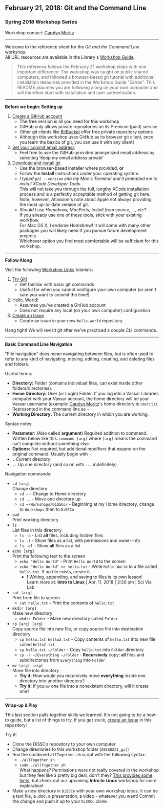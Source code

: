 ## February 21, 2018: Git and the Command Line
### Spring 2018 Workshop Series

Workshop contact: [Carolyn Moritz](mailto:cmoritz@vassar.edu "cmoritz@vassar.edu")

---

Welcome to the reference sheet for the *Git and the Command Line* workshop.  
All URL resources are available in the Library's [Workshop Guide](http://libguides.vassar.edu/git-cli).

> This reference follows the February 21 workshop steps with one important difference: The workshop was taught on public shared computers, and followed a browser-based git tutorial with additional installation resources provided in the Workshop Guide "Extras". This README assumes you are following along on your own computer and will therefore start with installation and user authentication.

---

**Before we begin: Setting up**

1. [Create a GitHub account](https://github.com/join?source=header-home)  
    * The free version is all you need for this workshop
    * GitHub only allows private repositories on its Premium (paid) service
    * Other git clients like [BitBucket](https://bitbucket.org/product/pricing?tab=host-in-the-cloud) offer free private repository options
    * Although this workshop uses GitHub as its browser git client, once you learn the basics of git, you can use it with any client!
2. [Set your commit email address](https://help.github.com/articles/setting-your-commit-email-address-on-github/)
    * Feel free to use the GitHub-provided anonymized email address by selecting 'Keep my email address private'
3. [Download and install git](https://www.atlassian.com/git/tutorials/install-git)
    * Use the browser-based installer where provided, **or**
    * Follow the **Install** instructions under your operating system.
    * *I typed `git --version` into my Mac's Terminal and it prompted me to install XCode Developer Tools.*  
This will not take you through the full, lengthy XCode installation process and is a perfectly acceptable method of getting git here. Note, however, Atlassion's note about Apple not always providing the most up-to-date version of git.
    * *Should I use Homebrew, MacPorts, install from source, ..., etc?*  
If you already use one of these tools, stick with your existing workflow.  
For Mac OS X, I endorse Homebrew! It will come with many other packages you will likely need if you pursue future development projects.  
Whichever option you find most comfortable will be sufficient for this workshop.

---

**Follow Along**

Visit the following [Workshop Links](http://libguides.vassar.edu/git-cli/links) tutorials:
1. [Try Git!](https://try.github.io/levels/1/challenges/1)
    * Get familiar with basic git commands
    * Useful for when you cannot configure your own computer (or aren't sure you want to commit the time!)
2. [Hello, World!](https://guides.github.com/activities/hello-world/)
    * Assumes you've created a GitHub account
    * Does not require any local (on your own computer) configuration
3. [Create an Issue](https://guides.github.com/features/issues/)  
    * Create an issue in your new `hello-world` repository
    
 Hang tight! We will revisit git after we've practiced a couple CLI commands.
    
---

**Basic Command Line Navigation**

"File navigation" does mean navigating between files, but is often used to refer to any kind of navigating, moving, editing, creating, and deleting files and folders.

Useful terms:
* **Directory:** Folder (contains individual files, can exist inside other folders/directories).
* **Home Directory:** User (or Login) Folder. If you log into a Vassar Libraries computer with your Vassar account, the home directory will be your Vassar username (example: [Carolyn Moritz](http://github.com/exsilica)'s home directory is `cmoritz`). Represented in the command line as `~`
* **Working Directory:** The current directory in which you are working.

Syntax notes:
* **Parameter:** (Also called **argument**) Required addition to command. Written below like this: `command [arg]` where `[arg]` means the command isn't complete without something else.
* **Options:** Not required, but additional modifiers that expand on the original command. Usually begin with `-`
* `.` Current directory
* `..` Up one directory (and so on with `...` indefinitely)

Navigation commands:
* `cd [arg]`  
Change directory  
    * `cd ~` - Change to Home directory
    * `cd ..` - Move one directory up
    * `cd ~/Workshops/DiSSCo/` - Beginning at my Home directory, change to `Workshops` then to `DiSSCo`
* `pwd`  
Print working directory  
* `ls`  
List files in this directory  
    * `ls -a` - List **all** files, including hidden files
    * `ls -l` - Show files as a list, with permissions and owner info
    * `ls -al` - Show **all** files as a list
* `echo [arg]`  
Print the following text to the screen  
    * `echo "Hello World"` - Print `Hello World` to the screen
    * `echo "Hello World" >> hello.txt` - Write `Hello World` to a file called `hello.txt`. If no file exists, create it.  
        * **!** Writing, appending, and saving to files is its own lesson!  
        Learn more at: **Intro to Linux** | Apr. 11, 2018 | 3:30 pm | Sci Vis Lab
* `cat [arg]`  
Print from file to screen  
    * `cat hello.txt` - Print the contents of `hello.txt`
* `mkdir [arg]`  
Make new directory  
    * `mkdir Folder` - Make new directory called `Folder`
* `cp [arg] [arg]`  
Copy source file into new file, or copy source file into destination directory
    * `cp hello.txt hello2.txt` - Copy contents of `hello.txt` into new file called `hello2.txt`
    * `cp hello.txt ~/Folder` - Copy `hello.txt` into `Folder` directory
    * `cp -r ~/Everything ~/Folder` - **Recursively** copy: **all** files and subdirectories from `Everything` into `Folder`
* `mv [arg] [arg]`  
Move file into directory
    * **Try it:** How would you recursively move **everything** inside one directory into another directory?
    * **Try it:** If you `mv` one file into a nonexistent directory, will it create one?
    
---

**Wrap-up & Play**

This last section pulls together skills we learned. It's not going to be a how-to guide, but a list of things to try. If you get stuck, [create an Issue](https://github.com/VassarWorkshops/DiSSCo/issues) in this repository!

Try it!  
* Clone the DiSSCo repository to your own computer
* Change directories to this workshop folder (`20180221_git`)
* Run the combined `allTogether.sh` script with the following syntax:  
    * `./allTogether.sh`
    * `sudo ./allTogether.sh`  
What happens? Permissions were not really covered in the workshop but they feel like a pretty big deal, don't they? [This provides some hints](https://www.cyberciti.biz/faq/run-execute-sh-shell-script/), but check out our upcoming **Intro to Linux** workshop for more exploration!
* Make a new directory in `DiSSCo` with your own workshop ideas. It can be a text file, a .doc, a presentation, a video - whatever you want! Commit the change and push it up to your `DiSSCo` clone.
